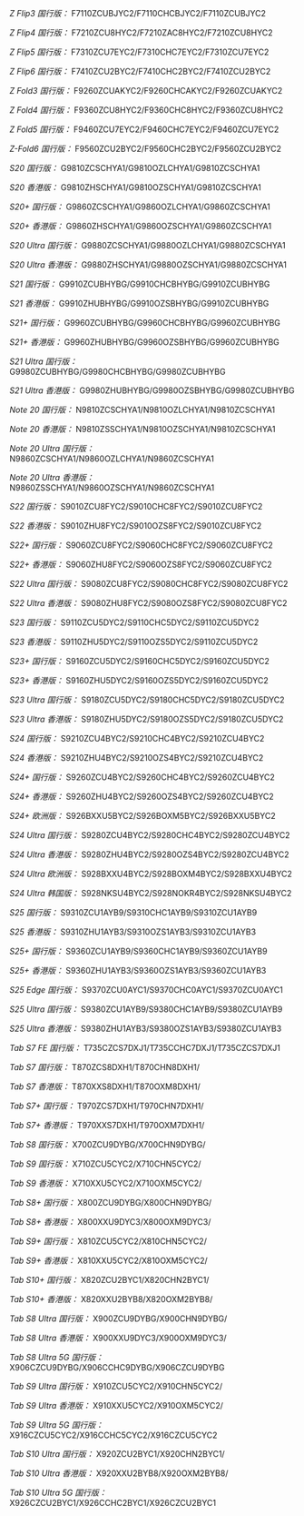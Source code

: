 *Z Flip3 国行版：*
F7110ZCUBJYC2/F7110CHCBJYC2/F7110ZCUBJYC2

*Z Flip4 国行版：*
F7210ZCU8HYC2/F7210ZAC8HYC2/F7210ZCU8HYC2

*Z Flip5 国行版：*
F7310ZCU7EYC2/F7310CHC7EYC2/F7310ZCU7EYC2

*Z Flip6 国行版：*
F7410ZCU2BYC2/F7410CHC2BYC2/F7410ZCU2BYC2

*Z Fold3 国行版：*
F9260ZCUAKYC2/F9260CHCAKYC2/F9260ZCUAKYC2

*Z Fold4 国行版：*
F9360ZCU8HYC2/F9360CHC8HYC2/F9360ZCU8HYC2

*Z Fold5 国行版：*
F9460ZCU7EYC2/F9460CHC7EYC2/F9460ZCU7EYC2

*Z-Fold6 国行版：*
F9560ZCU2BYC2/F9560CHC2BYC2/F9560ZCU2BYC2

*S20 国行版：*
G9810ZCSCHYA1/G9810OZLCHYA1/G9810ZCSCHYA1

*S20 香港版：*
G9810ZHSCHYA1/G9810OZSCHYA1/G9810ZCSCHYA1

*S20+ 国行版：*
G9860ZCSCHYA1/G9860OZLCHYA1/G9860ZCSCHYA1

*S20+ 香港版：*
G9860ZHSCHYA1/G9860OZSCHYA1/G9860ZCSCHYA1

*S20 Ultra 国行版：*
G9880ZCSCHYA1/G9880OZLCHYA1/G9880ZCSCHYA1

*S20 Ultra 香港版：*
G9880ZHSCHYA1/G9880OZSCHYA1/G9880ZCSCHYA1

*S21 国行版：*
G9910ZCUBHYBG/G9910CHCBHYBG/G9910ZCUBHYBG

*S21 香港版：*
G9910ZHUBHYBG/G9910OZSBHYBG/G9910ZCUBHYBG

*S21+ 国行版：*
G9960ZCUBHYBG/G9960CHCBHYBG/G9960ZCUBHYBG

*S21+ 香港版：*
G9960ZHUBHYBG/G9960OZSBHYBG/G9960ZCUBHYBG

*S21 Ultra 国行版：*
G9980ZCUBHYBG/G9980CHCBHYBG/G9980ZCUBHYBG

*S21 Ultra 香港版：*
G9980ZHUBHYBG/G9980OZSBHYBG/G9980ZCUBHYBG

*Note 20 国行版：*
N9810ZCSCHYA1/N9810OZLCHYA1/N9810ZCSCHYA1

*Note 20 香港版：*
N9810ZSSCHYA1/N9810OZSCHYA1/N9810ZCSCHYA1

*Note 20 Ultra 国行版：*
N9860ZCSCHYA1/N9860OZLCHYA1/N9860ZCSCHYA1

*Note 20 Ultra 香港版：*
N9860ZSSCHYA1/N9860OZSCHYA1/N9860ZCSCHYA1

*S22 国行版：*
S9010ZCU8FYC2/S9010CHC8FYC2/S9010ZCU8FYC2

*S22 香港版：*
S9010ZHU8FYC2/S9010OZS8FYC2/S9010ZCU8FYC2

*S22+ 国行版：*
S9060ZCU8FYC2/S9060CHC8FYC2/S9060ZCU8FYC2

*S22+ 香港版：*
S9060ZHU8FYC2/S9060OZS8FYC2/S9060ZCU8FYC2

*S22 Ultra 国行版：*
S9080ZCU8FYC2/S9080CHC8FYC2/S9080ZCU8FYC2

*S22 Ultra 香港版：*
S9080ZHU8FYC2/S9080OZS8FYC2/S9080ZCU8FYC2

*S23 国行版：*
S9110ZCU5DYC2/S9110CHC5DYC2/S9110ZCU5DYC2

*S23 香港版：*
S9110ZHU5DYC2/S9110OZS5DYC2/S9110ZCU5DYC2

*S23+ 国行版：*
S9160ZCU5DYC2/S9160CHC5DYC2/S9160ZCU5DYC2

*S23+ 香港版：*
S9160ZHU5DYC2/S9160OZS5DYC2/S9160ZCU5DYC2

*S23 Ultra 国行版：*
S9180ZCU5DYC2/S9180CHC5DYC2/S9180ZCU5DYC2

*S23 Ultra 香港版：*
S9180ZHU5DYC2/S9180OZS5DYC2/S9180ZCU5DYC2

*S24 国行版：*
S9210ZCU4BYC2/S9210CHC4BYC2/S9210ZCU4BYC2

*S24 香港版：*
S9210ZHU4BYC2/S9210OZS4BYC2/S9210ZCU4BYC2

*S24+ 国行版：*
S9260ZCU4BYC2/S9260CHC4BYC2/S9260ZCU4BYC2

*S24+ 香港版：*
S9260ZHU4BYC2/S9260OZS4BYC2/S9260ZCU4BYC2

*S24+ 欧洲版：*
S926BXXU5BYC2/S926BOXM5BYC2/S926BXXU5BYC2

*S24 Ultra 国行版：*
S9280ZCU4BYC2/S9280CHC4BYC2/S9280ZCU4BYC2

*S24 Ultra 香港版：*
S9280ZHU4BYC2/S9280OZS4BYC2/S9280ZCU4BYC2

*S24 Ultra 欧洲版：*
S928BXXU4BYC2/S928BOXM4BYC2/S928BXXU4BYC2

*S24 Ultra 韩国版：*
S928NKSU4BYC2/S928NOKR4BYC2/S928NKSU4BYC2

*S25 国行版：*
S9310ZCU1AYB9/S9310CHC1AYB9/S9310ZCU1AYB9

*S25 香港版：*
S9310ZHU1AYB3/S9310OZS1AYB3/S9310ZCU1AYB3

*S25+ 国行版：*
S9360ZCU1AYB9/S9360CHC1AYB9/S9360ZCU1AYB9

*S25+ 香港版：*
S9360ZHU1AYB3/S9360OZS1AYB3/S9360ZCU1AYB3

*S25 Edge 国行版：*
S9370ZCU0AYC1/S9370CHC0AYC1/S9370ZCU0AYC1

*S25 Ultra 国行版：*
S9380ZCU1AYB9/S9380CHC1AYB9/S9380ZCU1AYB9

*S25 Ultra 香港版：*
S9380ZHU1AYB3/S9380OZS1AYB3/S9380ZCU1AYB3

*Tab S7 FE 国行版：*
T735CZCS7DXJ1/T735CCHC7DXJ1/T735CZCS7DXJ1

*Tab S7 国行版：*
T870ZCS8DXH1/T870CHN8DXH1/

*Tab S7 香港版：*
T870XXS8DXH1/T870OXM8DXH1/

*Tab S7+ 国行版：*
T970ZCS7DXH1/T970CHN7DXH1/

*Tab S7+ 香港版：*
T970XXS7DXH1/T970OXM7DXH1/

*Tab S8 国行版：*
X700ZCU9DYBG/X700CHN9DYBG/

*Tab S9  国行版：*
X710ZCU5CYC2/X710CHN5CYC2/

*Tab S9  香港版：*
X710XXU5CYC2/X710OXM5CYC2/

*Tab S8+ 国行版：*
X800ZCU9DYBG/X800CHN9DYBG/

*Tab S8+ 香港版：*
X800XXU9DYC3/X800OXM9DYC3/

*Tab S9+ 国行版：*
X810ZCU5CYC2/X810CHN5CYC2/

*Tab S9+ 香港版：*
X810XXU5CYC2/X810OXM5CYC2/

*Tab S10+ 国行版：*
X820ZCU2BYC1/X820CHN2BYC1/

*Tab S10+ 香港版：*
X820XXU2BYB8/X820OXM2BYB8/

*Tab S8 Ultra 国行版：*
X900ZCU9DYBG/X900CHN9DYBG/

*Tab S8 Ultra 香港版：*
X900XXU9DYC3/X900OXM9DYC3/

*Tab S8 Ultra 5G 国行版：*
X906CZCU9DYBG/X906CCHC9DYBG/X906CZCU9DYBG

*Tab S9 Ultra 国行版：*
X910ZCU5CYC2/X910CHN5CYC2/

*Tab S9 Ultra 香港版：*
X910XXU5CYC2/X910OXM5CYC2/

*Tab S9 Ultra 5G 国行版：*
X916CZCU5CYC2/X916CCHC5CYC2/X916CZCU5CYC2

*Tab S10 Ultra 国行版：*
X920ZCU2BYC1/X920CHN2BYC1/

*Tab S10 Ultra 香港版：*
X920XXU2BYB8/X920OXM2BYB8/

*Tab S10 Ultra 5G 国行版：*
X926CZCU2BYC1/X926CCHC2BYC1/X926CZCU2BYC1

